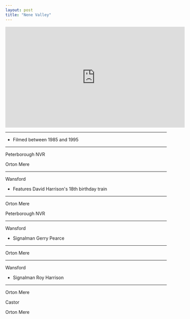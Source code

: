 ```yaml
---
layout: post
title: "Nene Valley"
---
```


<iframe width="560" height="315" src="https://www.youtube.com/embed/ErobsEkLDTs" title="Nene Valley" frameBorder="0" allow="accelerometer; autoplay; clipboard-write; encrypted-media; gyroscope; picture-in-picture; web-share" allowFullScreen></iframe>

---

- Filmed between 1985 and 1995

---

Peterborough NVR

Orton Mere

---

Wansford

- Features David Harrison's 18th birthday train

---

Orton Mere

Peterborough NVR

---

Wansford

- Signalman Gerry Pearce

---

Orton Mere

---

Wansford

- Signalman Roy Harrison

---

Orton Mere

Castor

Orton Mere
